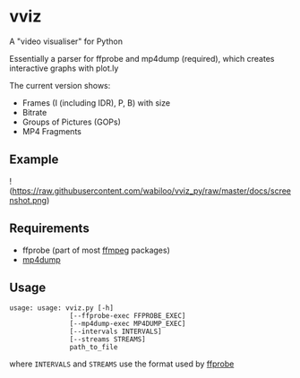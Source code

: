 # vviz
A "video visualiser" for Python

Essentially a parser for ffprobe and mp4dump (required), which creates interactive graphs with plot.ly

The current version shows:
- Frames (I (including IDR), P, B) with size
- Bitrate
- Groups of Pictures (GOPs)
- MP4 Fragments 

## Example

!(https://raw.githubusercontent.com/wabiloo/vviz_py/raw/master/docs/screenshot.png)

## Requirements
- ffprobe (part of most [ffmpeg](https://www.ffmpeg.org/download.html) packages)
- [mp4dump](https://www.bento4.com/documentation/mp4dump/)

## Usage

```
usage: usage: vviz.py [-h] 
               [--ffprobe-exec FFPROBE_EXEC]
               [--mp4dump-exec MP4DUMP_EXEC] 
               [--intervals INTERVALS]
               [--streams STREAMS]
               path_to_file
```
where `INTERVALS` and `STREAMS` use the format used by [ffprobe](https://ffmpeg.org/ffprobe.html)

